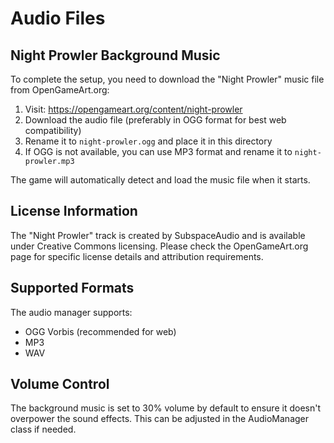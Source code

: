 
# Audio Files

## Night Prowler Background Music

To complete the setup, you need to download the "Night Prowler" music file from OpenGameArt.org:

1. Visit: https://opengameart.org/content/night-prowler
2. Download the audio file (preferably in OGG format for best web compatibility)
3. Rename it to `night-prowler.ogg` and place it in this directory
4. If OGG is not available, you can use MP3 format and rename it to `night-prowler.mp3`

The game will automatically detect and load the music file when it starts.

## License Information

The "Night Prowler" track is created by SubspaceAudio and is available under Creative Commons licensing. Please check the OpenGameArt.org page for specific license details and attribution requirements.

## Supported Formats

The audio manager supports:
- OGG Vorbis (recommended for web)
- MP3
- WAV

## Volume Control

The background music is set to 30% volume by default to ensure it doesn't overpower the sound effects. This can be adjusted in the AudioManager class if needed.

